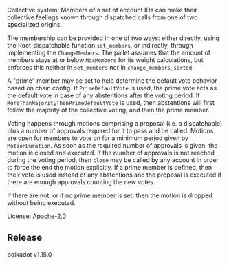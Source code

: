 Collective system: Members of a set of account IDs can make their collective feelings known
through dispatched calls from one of two specialized origins.

The membership can be provided in one of two ways: either directly, using the Root-dispatchable
function `set_members`, or indirectly, through implementing the `ChangeMembers`.
The pallet assumes that the amount of members stays at or below `MaxMembers` for its weight
calculations, but enforces this neither in `set_members` nor in `change_members_sorted`.

A "prime" member may be set to help determine the default vote behavior based on chain
config. If `PrimeDefaultVote` is used, the prime vote acts as the default vote in case of any
abstentions after the voting period. If `MoreThanMajorityThenPrimeDefaultVote` is used, then
abstentions will first follow the majority of the collective voting, and then the prime
member.

Voting happens through motions comprising a proposal (i.e. a dispatchable) plus a
number of approvals required for it to pass and be called. Motions are open for members to
vote on for a minimum period given by `MotionDuration`. As soon as the required number of
approvals is given, the motion is closed and executed. If the number of approvals is not reached
during the voting period, then `close` may be called by any account in order to force the end
the motion explicitly. If a prime member is defined, then their vote is used instead of any
abstentions and the proposal is executed if there are enough approvals counting the new votes.

If there are not, or if no prime member is set, then the motion is dropped without being executed.

License: Apache-2.0


## Release

polkadot v1.15.0
